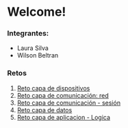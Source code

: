 # Welcome!

### Integrantes:
* Laura Silva 
* Wilson Beltran 

### Retos
1. [Reto capa de dispositivos](https://github.com/Uniandes-MISO/IoT/tree/main/1.%20Capa%20de%20dispositivos/NodeMCU_Luminosidad)
2. [Reto capa de comunicación: red](https://github.com/Uniandes-MISO/IoT/tree/main/2.%20Reto%20capa%20de%20comunicaci%C3%B3n/Red)
3. [Reto capa de comunicación - sesión](https://github.com/Uniandes-MISO/IoT/tree/main/3.%20Capa%20de%20comunicaci%C3%B3n%20-%20sesi%C3%B3n)
4. [Reto capa de datos](https://github.com/Uniandes-MISO/IoT/tree/main/4.%20Capa%20de%20datos)
5. [Reto capa de aplicacion - Logica](https://github.com/Uniandes-MISO/IoT/tree/main/5.%20Capa%20de%20aplicacion%20-%20Logica)
